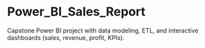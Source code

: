# Power_BI_Sales_Report
Capstone Power BI project with data modeling, ETL, and interactive dashboards (sales, revenue, profit, KPIs).
